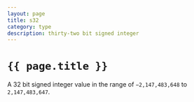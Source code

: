 ```yaml
---
layout: page
title: s32
category: type
description: thirty-two bit signed integer
---
```


# `{{ page.title }}`

A 32 bit signed integer value in the range of `−2,147,483,648` to `2,147,483,647`.
